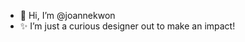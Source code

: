 - 👋 Hi, I’m @joannekwon
- ✨ I’m just a curious designer out to make an impact!

<!---
joannekwon/joannekwon is a ✨ special ✨ repository because its `README.md` (this file) appears on your GitHub profile.
You can click the Preview link to take a look at your changes.
--->
